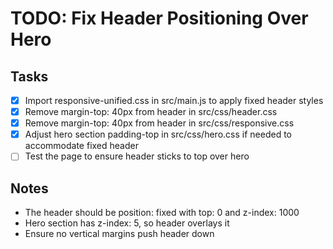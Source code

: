 # TODO: Fix Header Positioning Over Hero

## Tasks
- [x] Import responsive-unified.css in src/main.js to apply fixed header styles
- [x] Remove margin-top: 40px from header in src/css/header.css
- [x] Remove margin-top: 40px from header in src/css/responsive.css
- [x] Adjust hero section padding-top in src/css/hero.css if needed to accommodate fixed header
- [ ] Test the page to ensure header sticks to top over hero

## Notes
- The header should be position: fixed with top: 0 and z-index: 1000
- Hero section has z-index: 5, so header overlays it
- Ensure no vertical margins push header down
